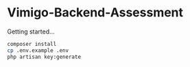 # Vimigo-Backend-Assessment
 

Getting started...

```sh
composer install
cp .env.example .env
php artisan key:generate
```
